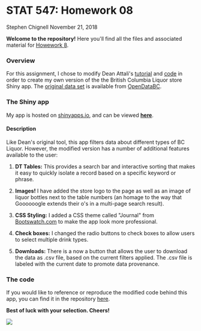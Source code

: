 STAT 547: Homework 08
================
Stephen Chignell
November 21, 2018

**Welcome to the repository!** Here you'll find all the files and associated material for [Howework 8](http://stat545.com/Classroom/assignments/hw08/hw08.html).

### Overview

For this assignment, I chose to modify Dean Attali's [tutorial](https://deanattali.com/blog/building-shiny-apps-tutorial/) and [code](https://deanattali.com/blog/building-shiny-apps-tutorial/#12-final-shiny-app-code) in order to create my own version of the the British Columbia Liquor store Shiny app. The [original data set](http://www.opendatabc.ca/dataset/bc-liquor-store-product-price-list-current-prices) is available from [OpenDataBC](http://www.opendatabc.ca/).

### The Shiny app

My app is hosted on [shinyapps.io](https://www.shinyapps.io), and can be viewed [**here**](https://smc-test-shiny.shinyapps.io/British_Columbia_Liquor_Prices/).

#### Description

Like Dean's original tool, this app filters data about different types of BC Liquor. However, the modified version has a number of additional features available to the user:

1.  **DT Tables:** This provides a search bar and interactive sorting that makes it easy to quickly isolate a record based on a specific keyword or phrase.

2.  **Images!** I have added the store logo to the page as well as an image of liquor bottles next to the table numbers (an homage to the way that Goooooogle extends their o's in a multi-page search result).

3.  **CSS Styling:** I added a CSS theme called "Journal" from [Bootswatch.com](https://bootswatch.com/) to make the app look more professional.

4.  **Check boxes:** I changed the radio buttons to check boxes to allow users to select multiple drink types.

5.  **Downloads:** There is a now a button that allows the user to download the data as .csv file, based on the current filters applied. The .csv file is labeled with the current date to promote data provenance.

### The code

If you would like to reference or reproduce the modified code behind this app, you can find it in the repository [here](https://github.com/STAT545-UBC-students/hw08-schignel/blob/master/bcl/app.R).

**Best of luck with your selection. Cheers!**

![](https://media.giphy.com/media/RLfDm4jtYWt68/giphy.gif)
